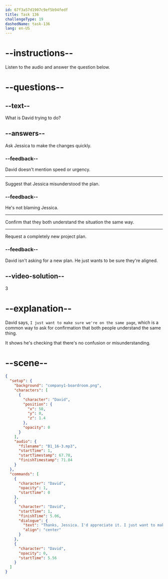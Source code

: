 ```yaml
---
id: 67f3a57d1907c9ef5b94fedf
title: Task 136
challengeType: 19
dashedName: task-136
lang: en-US
---
```


<!-- (Audio) David: Thanks, Jessica. I'd appreciate it. I just want to make sure we're on the same page. -->

# --instructions--

Listen to the audio and answer the question below.

# --questions--

## --text--

What is David trying to do?

## --answers--

Ask Jessica to make the changes quickly.

### --feedback--

David doesn't mention speed or urgency.

---

Suggest that Jessica misunderstood the plan.

### --feedback--

He's not blaming Jessica.

---

Confirm that they both understand the situation the same way.

---

Request a completely new project plan.

### --feedback--

David isn't asking for a new plan. He just wants to be sure they're aligned.

## --video-solution--

3

# --explanation--

David says, `I just want to make sure we're on the same page`, which is a common way to ask for confirmation that both people understand the same thing.

It shows he's checking that there's no confusion or misunderstanding.

# --scene--

```json
{
  "setup": {
    "background": "company1-boardroom.png",
    "characters": [
      {
        "character": "David",
        "position": {
          "x": 50,
          "y": 0,
          "z": 1.4
        },
        "opacity": 0
      }
    ],
    "audio": {
      "filename": "B1_16-3.mp3",
      "startTime": 1,
      "startTimestamp": 67.78,
      "finishTimestamp": 71.84
    }
  },
  "commands": [
    {
      "character": "David",
      "opacity": 1,
      "startTime": 0
    },
    {
      "character": "David",
      "startTime": 1,
      "finishTime": 5.06,
      "dialogue": {
        "text": "Thanks, Jessica. I'd appreciate it. I just want to make sure we're on the same page.",
        "align": "center"
      }
    },
    {
      "character": "David",
      "opacity": 0,
      "startTime": 5.56
    }
  ]
}
```
